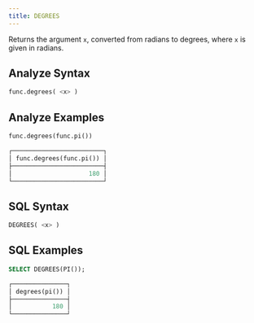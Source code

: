```yaml
---
title: DEGREES
---
```


Returns the argument `x`, converted from radians to degrees, where `x` is given in radians.

## Analyze Syntax

```python
func.degrees( <x> )
```

## Analyze Examples

```python
func.degrees(func.pi())

┌─────────────────────────┐
│ func.degrees(func.pi()) │
├─────────────────────────┤
│                     180 │
└─────────────────────────┘
```

## SQL Syntax

```sql
DEGREES( <x> )
```

## SQL Examples

```sql
SELECT DEGREES(PI());

┌───────────────┐
│ degrees(pi()) │
├───────────────┤
│           180 │
└───────────────┘
```